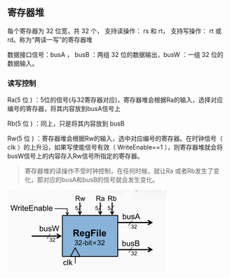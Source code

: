 ## 寄存器堆
每个寄存器为 32 位宽，共 32 个， 支持读操作： rs 和 rt， 支持写操作： rt 或 rd。称为“两读一写”的寄存器堆

数据接口信号：busA ， busB ：两组 32 位的数据输出，busW ：一组 32 位的数据输入。

### 读写控制
Ra(5 位 ) ：5位的信号(与32寄存器对应)，寄存器堆会根据Ra的输入，选择对应编号的寄存器，将其内容放到busA信号上

Rb(5 位 ) ：同上，只是将其内容放到 busB

Rw(5 位 ) ：寄存器堆会根据Rw的输入，选中对应编号的寄存器。在时钟信号（ clk ）的上升沿，如果写使能信号有效（ WriteEnable==1 ），则寄存器堆就会将busW信号上的内容存入Rw信号所指定的寄存器。

> 寄存器堆的读操作不受时钟控制，在任何时候，就让Ra 或者Rb发生了变化，那对应的busA和busB的信号就会发生变化。 

![image-20201110110051368](assets/image-20201110110051368.png)